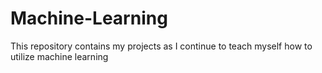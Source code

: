 # Machine-Learning
This repository contains my projects as I continue to teach myself how to utilize machine learning
